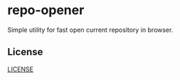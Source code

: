 # repo-opener

Simple utility for fast open current repository in browser.

## License

[LICENSE](LICENSE)
